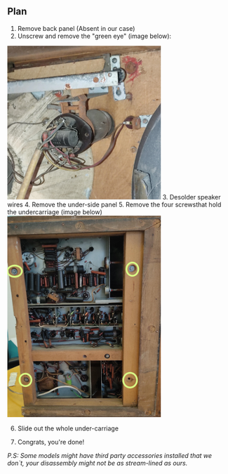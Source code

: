 ## Plan
1. Remove back panel (Absent in our case)
1. Unscrew and remove the "green eye" (image below):  
<img src="images/4002A_gr_eye.jpeg" alt="drawing" width="350"/>
3. Desolder speaker wires  
4. Remove the under-side panel  
5. Remove the four screwsthat hold the undercarriage (image below)    
<img src="images/4002A_under_screws.jpeg" alt="drawing" width="350"/>  

6. Slide out the whole under-carriage  

7. Congrats, you're done!  
  
  


*P.S: Some models might have third party accessories installed that we don`t, your disassembly might not be as stream-lined as ours.*